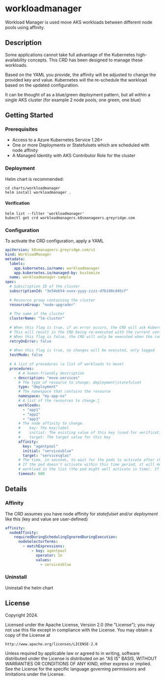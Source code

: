 # workloadmanager
Workload Manager is used move AKS workloads between different node pools using affinity. 

## Description
Some applications cannot take full advantage of the Kubernetes high-availability concepts. This CRD has been designed to manage these workloads. 

Based on the YAML you provide, the affinity will be adjusted to change the provided key and value. Kubernetes will the re-schedule the workload based on the updated configuration.

It can be thought of as a blue/green deployment pattern, but all within a single AKS cluster (for example 2 node pools, one green, one blue)

## Getting Started

### Prerequisites
- Access to a Azure Kubernetes Service 1.26+
- One or more Deployments or Statefulsets which are scheduled with node affinity 
- A Managed Identity with AKS Contributor Role for the cluster

### Deployment
Helm chart is recommended:
```
cd charts/workloadmanager
helm install workloadmanager .
```

#### Verification
```
helm list --filter 'workloadmanager' 
kubectl get crd workloadmanagers.k8smanageers.greyridge.com
```

### Configuration
To activate the CRD configuration, apply a YAML

```yaml
apiVersion: k8smanageers.greyridge.com/v1
kind: WorkloadManager
metadata:
  labels:
    app.kubernetes.io/name: workloadmanager
    app.kubernetes.io/managed-by: kustomize
  name: workloadmanager-sample
spec:
  # Subscription ID of the cluster
  subscriptionId: "3e54eb54-xxxx-yyyy-zzzz-d7b190cd45cf" 
  
  # Resource group containing the cluster
  resourceGroup: "node-upgrader"
  
  # The name of the cluster
  clusterName: "lm-cluster"
  
  # When this flag is true, if an error occurs, the CRD will ask Kubernetes to retry it automatically
  # This will result in the CRD being re-executed with the current configuration.
  # When this flag is false, the CRD will only be executed when the configuration is new/changed.
  retryOnError: false
  
  # When this flag is true, no changes will be executed, only logged
  testMode: false
  
  # A list of procedures (a list of workloads to move)
  procedures:
      # A human-friendly description 
    - description: "move-services"
      # The type of resource to change: deployment|statefulset
      type: "deployment"
      # The namespace that contains the resource
      namespace: "my-app-ns"
      # A list of the resources to change.∑
      workloads:
        - "app1"
        - "app2"
        - "app3"
      # The node affinity to change.
      #    key: The key/label
      #    initial: The existing value of this key (used for verification/rollback)
      #    target: The target value for this key
      affinity:
        key: "agentpool"
        initial: "servicesblue"
        target: "servicesglas"
      # The time, in seconds, to wait for the pods to activate after changing the node affinity.
      # If the pod doesn't activate within this time period, it will move to the next 
      # workload in the list (the pod might well activate in time). If not provided, defaults to 600
      timeout: 600

```

## Details

### Affinity

The CRD assumes you have node affinity for _statefulset_ and/or _deployment_ like this (key and value are user-defined)

```yaml
affinity:
  nodeAffinity:
    requiredDuringSchedulingIgnoredDuringExecution:
      nodeSelectorTerms:
        - matchExpressions:
            - key: agentpool
              operator: In
              values:
                - servicesblue
```

### Uninstall
Uninstall the helm chart

## License

Copyright 2024.

Licensed under the Apache License, Version 2.0 (the "License");
you may not use this file except in compliance with the License.
You may obtain a copy of the License at

    http://www.apache.org/licenses/LICENSE-2.0

Unless required by applicable law or agreed to in writing, software
distributed under the License is distributed on an "AS IS" BASIS,
WITHOUT WARRANTIES OR CONDITIONS OF ANY KIND, either express or implied.
See the License for the specific language governing permissions and
limitations under the License.

